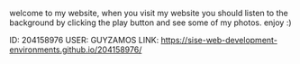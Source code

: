 welcome to my website,
when you visit my website you should listen to the background by clicking
the play button and see some of my photos. enjoy :)

ID: 204158976
USER: GUYZAMOS
LINK: https://sise-web-development-environments.github.io/204158976/

